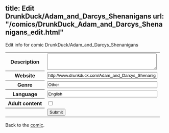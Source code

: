 title: Edit DrunkDuck/Adam_and_Darcys_Shenanigans
url: "/comics/DrunkDuck_Adam_and_Darcys_Shenanigans_edit.html"
---
Edit info for comic DrunkDuck/Adam_and_Darcys_Shenanigans

<form name="comic" action="http://gaepostmail.appspot.com/comic/" method="post">
<table class="comicinfo">
<tr>
<th>Description</th><td><textarea name="description" cols="40" rows="3"></textarea></td>
</tr>
<tr>
<th>Website</th><td><input type="text" name="url" value="http://www.drunkduck.com/Adam_and_Darcys_Shenanigans/" size="40"/></td>
</tr>
<tr>
<th>Genre</th><td><input type="text" name="genre" value="Other" size="40"/></td>
</tr>
<tr>
<th>Language</th><td><input type="text" name="language" value="English" size="40"/></td>
</tr>
<tr>
<th>Adult content</th><td><input type="checkbox" name="adult" value="adult" /></td>
</tr>
<tr>
<th></th><td>
<input type="hidden" name="comic" value="DrunkDuck_Adam_and_Darcys_Shenanigans" />
<input type="submit" name="submit" value="Submit" />
</td>
</tr>
</table>
</form>

Back to the [comic](DrunkDuck_Adam_and_Darcys_Shenanigans.html).
